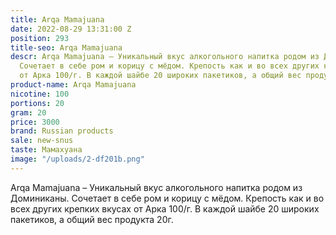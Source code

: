 ```yaml
---
title: Arqa Mamajuana
date: 2022-08-29 13:31:00 Z
position: 293
title-seo: Arqa Mamajuana
descr: Arqa Mamajuana – Уникальный вкус алкогольного напитка родом из Доминиканы.
  Сочетает в себе ром и корицу с мёдом. Крепость как и во всех других крепких вкусах
  от Арка 100/г. В каждой шайбе 20 широких пакетиков, а общий вес продукта 20г.
product-name: Arqa Mamajuana
nicotine: 100
portions: 20
gram: 20
price: 3000
brand: Russian products
sale: new-snus
taste: Мамахуана
image: "/uploads/2-df201b.png"
---
```


Arqa Mamajuana – Уникальный вкус алкогольного напитка родом из Доминиканы. Сочетает в себе ром и корицу с мёдом. Крепость как и во всех других крепких вкусах от Арка 100/г. В каждой шайбе 20 широких пакетиков, а общий вес продукта 20г.